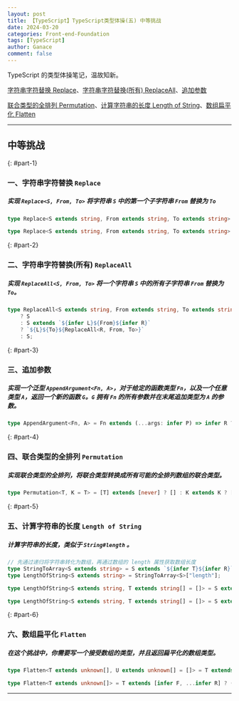 ```yaml
---
layout: post
title: 【TypeScript】TypeScript类型体操(五) 中等挑战
date: 2024-03-20
categories: Front-end-Foundation
tags: [TypeScript]
author: Ganace
comment: false
---
```


TypeScript 的类型体操笔记，温故知新。

[字符串字符替换 Replace](#part-1)、[字符串字符替换(所有) ReplaceAll](#part-2)、[追加参数](#part-3)

[联合类型的全排列 Permutation](#part-4)、[计算字符串的长度 Length of String](#part-5)、[数组扁平化 Flatten](#part-6)

---

## 中等挑战

{: #part-1}

### 一、字符串字符替换 `Replace`

##### 实现 `Replace<S, From, To>` 将字符串 `S` 中的第一个子字符串 `From` 替换为 `To`

```ts
type Replace<S extends string, From extends string, To extends string> = S extends `${infer L}${From extends "" ? never : From}${infer R}` ? `${L}${To}${R}` : S;
```

```ts
type Replace<S extends string, From extends string, To extends string> = From extends "" ? S : S extends `${infer V}${From}${infer R}` ? `${V}${To}${R}` : S;
```

{: #part-2}

### 二、字符串字符替换(所有) `ReplaceAll`

##### 实现 `ReplaceAll<S, From, To>` 将一个字符串 `S` 中的所有子字符串 `From` 替换为 `To`。

```ts
type ReplaceAll<S extends string, From extends string, To extends string> = From extends ""
    ? S
    : S extends `${infer L}${From}${infer R}`
    ? `${L}${To}${ReplaceAll<R, From, To>}`
    : S;
```

{: #part-3}

### 三、追加参数

##### 实现一个泛型 `AppendArgument<Fn, A>`，对于给定的函数类型 `Fn`，以及一个任意类型 `A`，返回一个新的函数 `G`。`G` 拥有 `Fn` 的所有参数并在末尾追加类型为 `A` 的参数。

```ts
type AppendArgument<Fn, A> = Fn extends (...args: infer P) => infer R ? (...args: [...P, A]) => R : never;
```

{: #part-4}

### 四、联合类型的全排列 `Permutation`

##### 实现联合类型的全排列，将联合类型转换成所有可能的全排列数组的联合类型。

```ts
type Permutation<T, K = T> = [T] extends [never] ? [] : K extends K ? [K, ...Permutation<Exclude<T, K>>] : never;
```

{: #part-5}

### 五、计算字符串的长度 `Length of String`

##### 计算字符串的长度，类似于 `String#length` 。

```ts
// 先通过递归将字符串转化为数组，再通过数组的 length 属性获取数组长度
type StringToArray<S extends string> = S extends `${infer T}${infer R}` ? [T, ...StringToArray<R>] : [];
type LengthOfString<S extends string> = StringToArray<S>["length"];
```

```ts
type LengthOfString<S extends string, T extends string[] = []> = S extends `${infer F}${infer R}` ? LengthOfString<R, [...T, F]> : T["length"];
```

```ts
type LengthOfString<S extends string, T extends string[] = []> = S extends `${string}${infer R}` ? LengthOfString<R, [...T, string]> : T["length"];
```

{: #part-6}

### 六、数组扁平化 `Flatten`

##### 在这个挑战中，你需要写一个接受数组的类型，并且返回扁平化的数组类型。

```ts
type Flatten<T extends unknown[], U extends unknown[] = []> = T extends [infer F, ...infer R] ? (F extends unknown[] ? Flatten<[...F, ...R], U> : Flatten<R, [...U, F]>) : U;
```

```ts
type Flatten<T extends unknown[]> = T extends [infer F, ...infer R] ? (F extends unknown[] ? [...Flatten<F>, ...Flatten<R>] : [F, ...Flatten<R>]) : T;
```

---

